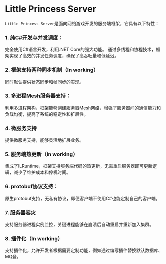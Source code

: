 # Little Princess Server

`Little Princess Server`是面向网络游戏开发的服务端框架，它具有以下特性：

### 1. 纯C#开发与并发调度：
   完全使用C#语言开发，利用.NET Core的强大功能。
   通过多线程和协程技术，框架实现了高效的并发任务调度，确保了高吞吐量和低延迟。

### 2. 框架支持两种同步机制（In working）
   同时默认提供状态同步和帧同步的实现。

### 3. 多进程Mesh服务器支持：
   利用多进程架构，框架能够创建服务器Mesh网络，增强了服务器间的通信能力和负载均衡，提高了系统的稳定性和扩展性。

### 4. 微服务支持
   提供微服务支持，能够灵活地扩展业务。

### 5. 服务端热更新（In working）
   集成了ILRuntime，框架支持服务端代码的热更新，无需重启服务器即可更新逻辑，减少了维护成本和停机时间。
   
### 6. protobuf协议支持：
   原生protobuf支持，无私有协议，即便客户端不使用C#也能定制自己的客户端。

### 7. 服务器容灾
   支持服务器进程实例监控，关键进程能够在崩溃后自动重启并重新加入集群。

### 8. 插件化（In working）
   支持插件化，允许开发者根据需要定制功能，例如通过编写插件替换默认数据库、MQ登。
